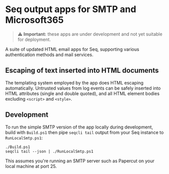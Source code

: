 # Seq output apps for SMTP and Microsoft365

> :warning: **Important:** these apps are under development and not yet suitable for deployment.

A suite of updated HTML email apps for Seq, supporting various authentication methods and mail services.

## Escaping of text inserted into HTML documents

The templating system employed by the app does HTML escaping automatically. Untrusted values from log events can be safely
inserted into HTML attributes (single and double quoted), and all HTML element bodies excluding `<script>` and `<style>`.

## Development

To run the simple SMTP version of the app locally during development, build with `Build.ps1` then pipe `seqcli tail` output from your Seq instance
to `RunLocalSmtp.ps1`:

```
./Build.ps1
seqcli tail --json | ./RunLocalSmtp.ps1
```

This assumes you're running an SMTP server such as Papercut on your local machine at port 25.

